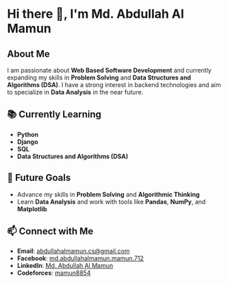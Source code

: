 # Hi there 👋, I'm Md. Abdullah Al Mamun

## About Me
I am passionate about **Web Based Software Development** and currently expanding my skills in **Problem Solving** and **Data Structures and Algorithms (DSA)**. I have a strong interest in backend technologies and aim to specialize in **Data Analysis** in the near future.

## 📚 Currently Learning
- **Python**
- **Django**
- **SQL**
- **Data Structures and Algorithms (DSA)**

## 🌱 Future Goals
- Advance my skills in **Problem Solving** and **Algorithmic Thinking**  
- Learn **Data Analysis** and work with tools like **Pandas**, **NumPy**, and **Matplotlib**

## 📫 Connect with Me
- **Email**: [abdullahalmamun.cs@gmail.com](mailto:abdullahalmamun.cs@gmail.com)
- **Facebook**: [md.abdullahalmamun.mamun.712](https://www.facebook.com/md.abdullahalmamun.mamun.712)
- **LinkedIn**: [Md. Abdullah Al Mamun](https://www.linkedin.com/in/mdmamunabdullah/)
- **Codeforces**: [mamun8854](https://codeforces.com/profile/mamun8854)

